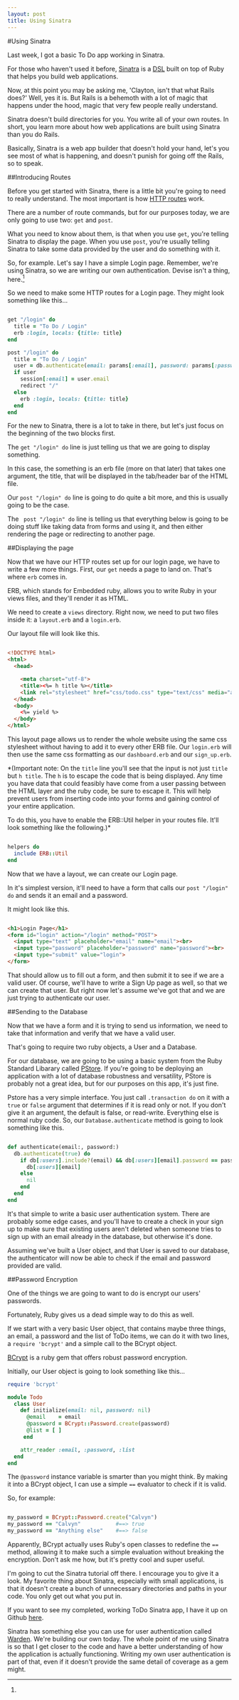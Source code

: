 ```yaml
---
layout: post
title: Using Sinatra
---
```


#Using Sinatra

Last week, I got a basic To Do app working in Sinatra. 

For those who haven't used it before, [Sinatra](http://www.sinatrarb.com/) is a [DSL](http://en.wikipedia.org/wiki/Domain-specific_language) built on top of Ruby that helps you build web applications.

Now, at this point you may be asking me, 'Clayton, isn't that what Rails does?' Well, yes it is. But Rails is a behemoth with a lot of magic that happens under the hood, magic that very few people really understand.

Sinatra doesn't build directories for you. You write all of your own routes. In short, you learn more about how web applications are built using Sinatra than you do Rails.

Basically, Sinatra is a web app builder that doesn't hold your hand, let's you see most of what is happening, and doesn't punish for going off the Rails, so to speak.

##Introducing Routes

Before you get started with Sinatra, there is a little bit you're going to need to really understand. The most important is how [HTTP routes](http://www.sinatrarb.com/intro.html) work.

There are a number of route commands, but for our purposes today, we are only going to use two: `get` and `post`.

What you need to know about them, is that when you use `get`, you're telling Sinatra to display the page. When you use `post`, you're usually telling Sinatra to take some data provided by the user and do something with it.

So, for example. Let's say I have a simple Login page. Remember, we're using Sinatra, so we are writing our own authentication. Devise isn't a thing, here.[^1] 

So we need to make some HTTP routes for a Login page. They might look something like this...

```ruby

get "/login" do
  title = "To Do / Login"
  erb :login, locals: {title: title}
end

post "/login" do
  title = "To Do / Login"
  user = db.authenticate(email: params[:email], password: params[:password])
  if user
    session[:email] = user.email
    redirect "/"
  else
    erb :login, locals: {title: title}
  end
end

```

For the new to Sinatra, there is a lot to take in there, but let's just focus on the beginning of the two blocks first.

The <code>get "/login" do</code> line is just telling us that we are going to display something.

In this case, the something is an erb file (more on that later) that takes one argument, the title, that will be displayed in the tab/header bar of the HTML file.

Our <code>post "/login" do</code> line is going to do quite a bit more, and this is usually going to be the case.

The <code> post "/login" do</code> line is telling us that everything below is going to be doing stuff like taking data from forms and using it, and then either rendering the page or redirecting to another page.

##Displaying the page

Now that we have our HTTP routes set up for our login page, we have to write a few more things. First, our `get` needs a page to land on. That's where `erb` comes in.

ERB, which stands for Embedded ruby, allows you to write Ruby in your views files, and they'll render it as HTML.

We need to create a `views` directory. Right now, we need to put two files inside it: a `layout.erb` and a `login.erb`.

Our layout file will look like this.

```html

<!DOCTYPE html>
<html>
  <head>

    <meta charset="utf-8">
    <title><%= h title %></title>
    <link rel="stylesheet" href="css/todo.css" type="text/css" media="all" charset="utf-8">
  </head>
  <body>
    <%= yield %>
  </body>
</html>

```

This layout page allows us to render the whole website using the same css stylesheet without having to add it to every other ERB file. Our `login.erb` will then use the same css formatting as our `dashboard.erb` and our `sign_up.erb`.

*(Important note: On the `title` line you'll see that the input is not just `title` but `h title`. The `h` is to escape the code that is being displayed. Any time you have data that could feasibly have come from a user passing between the HTML layer and the ruby code, be sure to escape it. This will help prevent users from inserting code into your forms and gaining control of your entire application.

To do this, you have to enable the ERB::Util helper in your routes file. It'll look something like the following.)*

```ruby

helpers do
  include ERB::Util
end

```

Now that we have a layout, we can create our Login page.

In it's simplest version, it'll need to have a form that calls our `post "/login" do` and sends it an email and a password.

It might look like this.

```html

<h1>Login Page</h1>
<form id="login" action="/login" method="POST">
  <input type="text" placeholder="email" name="email"><br>
  <input type="password" placeholder="password" name="password"><br>
  <input type="submit" value="login">
</form>

```

That should allow us to fill out a form, and then submit it to see if we are a valid user. Of course, we'll have to write a Sign Up page as well, so that we can create that user. But right now let's assume we've got that and we are just trying to authenticate our user.

##Sending to the Database

Now that we have a form and it is trying to send us information, we need to take that information and verify that we have a valid user.

That's going to require two ruby objects, a User and a Database. 

For our database, we are going to be using a basic system from the Ruby Standard Libarary called [PStore](http://ruby-doc.org/stdlib-2.2.2/libdoc/pstore/rdoc/PStore.html). If you're going to be deploying an application with a lot of database robustness and versatility, PStore is probably not a great idea, but for our purposes on this app, it's just fine.

Pstore has a very simple interface. You just call `.transaction do` on it with a `true` or `false` argument that determines if it is read only or not. If you don't give it an argument, the default is false, or read-write. Everything else is normal ruby code. So, our `Database.authenticate` method is going to look something like this.

```ruby

def authenticate(email:, password:)
  db.authenticate(true) do
    if db[:users].include?(email) && db[:users][email].password == password
      db[:users][email]
    else
      nil
    end
  end
end

```
It's that simple to write a basic user authentication system. There are probably some edge cases, and you'll have to create a check in your sign up to make sure that existing users aren't deleted when someone tries to sign up with an email already in the database, but otherwise it's done.

Assuming we've built a User object, and that User is saved to our database, the authenticator will now be able to check if the email and password provided are valid.

##Password Encryption

One of the things we are going to want to do is encrypt our users' passwords. 

Fortunately, Ruby gives us a dead simple way to do this as well.

If we start with a very basic User object, that contains maybe three things, an email, a password and the list of ToDo items, we can do it with two lines, a `require 'bcrypt'` and a simple call to the BCrypt object.

[BCrypt](https://github.com/codahale/bcrypt-ruby) is a ruby gem that offers robust password encryption.

Initially, our User object is going to look something like this...

```ruby
require 'bcrypt'

module Todo
  class User
    def initialize(email: nil, password: nil)
      @email    = email
      @password = BCrypt::Password.create(password)
      @list = [ ]
     end

    attr_reader :email, :password, :list
  end
end

```

The `@password` instance variable is smarter than you might think. By making it into a BCrypt object, I can use a simple `==` evaluator to check if it is valid.

So, for example:

```ruby

my_password = BCrypt::Password.create("Calvyn")
my_password == "Calvyn"           #==> true
my_password == "Anything else"    #==> false

```
Apparently, BCrypt actually uses Ruby's open classes to redefine the `==` method, allowing it to make such a simple evaluation without breaking the encryption. Don't ask me how, but it's pretty cool and super useful.

I'm going to cut the Sinatra tutorial off there. I encourage you to give it a look. My favorite thing about Sinatra, especially with small applications, is that it doesn't create a bunch of unnecessary directories and paths in your code. You only get out what you put in.

If you want to see my completed, working ToDo Sinatra app, I have it up on Github [here](https://github.com/Calvyn82/todo).

[^1]: 
Sinatra has something else you can use for user authentication called [Warden](https://github.com/jsmestad/sinatra_warden). We're building our own today. The whole point of me using Sinatra is so that I get closer to the code and have a better understanding of how the application is actually functioning. Writing my own user authentication is part of that, even if it doesn't provide the same detail of coverage as a gem might.
